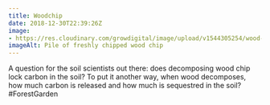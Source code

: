 ```yaml
---
title: Woodchip
date: 2018-12-30T22:39:26Z
image: 
- https://res.cloudinary.com/growdigital/image/upload/v1544305254/wood-chip-44193784521.jpg
imageAlt: Pile of freshly chipped wood chip
---
```


A question for the soil scientists out there: does decomposing wood chip lock carbon in the soil? To put it another way, when wood decomposes, how much carbon is released and how much is sequestred in the soil? #ForestGarden
